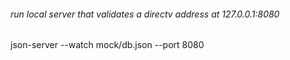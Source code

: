 ###### run local server that validates a directv address at 127.0.0.1:8080

json-server --watch mock/db.json --port 8080






 







